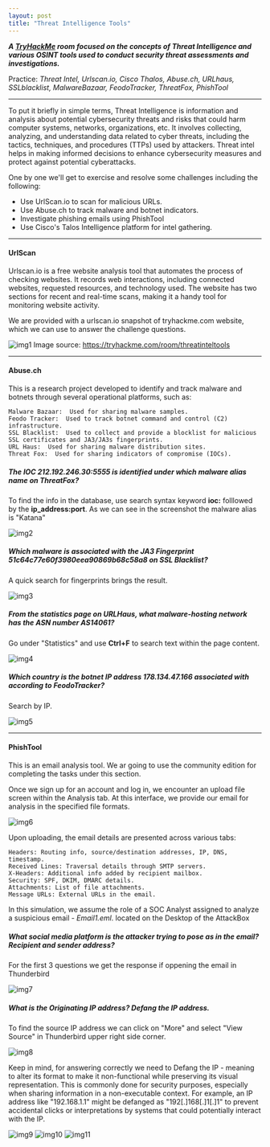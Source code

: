 ```yaml
---
layout: post
title: "Threat Intelligence Tools"
---
```




***A [TryHackMe](https://tryhackme.com/room/threatinteltools) room focused on the concepts of Threat Intelligence and various OSINT tools used to conduct security threat assessments and investigations.***

  Practice: *Threat Intel, Urlscan.io, Cisco Thalos, Abuse.ch, URLhaus, SSLblacklist, MalwareBazaar, FeodoTracker, ThreatFox, PhishTool* 

---------------------



To put it briefly in simple terms, Threat Intelligence is information and analysis about potential cybersecurity threats and risks that could harm computer systems, networks, organizations, etc. It involves collecting, analyzing, and understanding data related to cyber threats, including the tactics, techniques, and procedures (TTPs) used by attackers. Threat intel helps in making informed decisions to enhance cybersecurity measures and protect against potential cyberattacks.

One by one we'll get to exercise and resolve some challenges including the following: 

- Use UrlScan.io to scan for malicious URLs.
- Use Abuse.ch to track malware and botnet indicators.
- Investigate phishing emails using PhishTool
- Use Cisco's Talos Intelligence platform for intel gathering.

-----
#### UrlScan
Urlscan.io is a free website analysis tool that automates the process of checking websites. It records web interactions, including connected websites, requested resources, and technology used. The website has two sections for recent and real-time scans, making it a handy tool for monitoring website activity.

We are provided with a urlscan.io snapshot of tryhackme.com website, which we can use to answer the challenge questions.

![img1](/assets/images/threat_intel_tools/img1.png)
Image source: https://tryhackme.com/room/threatinteltools


---------------
#### Abuse.ch

This is a research project developed to identify and track malware and botnets through several operational platforms, such as:


    Malware Bazaar:  Used for sharing malware samples.
    Feodo Tracker:  Used to track botnet command and control (C2) infrastructure.
    SSL Blacklist:  Used to collect and provide a blocklist for malicious SSL certificates and JA3/JA3s fingerprints.
    URL Haus:  Used for sharing malware distribution sites.
    Threat Fox:  Used for sharing indicators of compromise (IOCs).


##### The IOC 212.192.246.30:5555 is identified under which malware alias name on ThreatFox?

To find the info in the database, use search syntax keyword **ioc:** folllowed by the **ip_address:port**. As we can see in the screenshot the malware alias is "Katana"

![img2](/assets/images/threat_intel_tools/img2.png)

##### Which malware is associated with the JA3 Fingerprint 51c64c77e60f3980eea90869b68c58a8 on SSL Blacklist?
A quick search for fingerprints brings the result.


![img3](/assets/images/threat_intel_tools/img3.png)

##### From the statistics page on URLHaus, what malware-hosting network has the ASN number AS14061? 
Go under "Statistics" and use **Ctrl+F** to search text within the page content.

![img4](/assets/images/threat_intel_tools/img4.png)

##### Which country is the botnet IP address 178.134.47.166 associated with according to FeodoTracker?
Search by IP.

![img5](/assets/images/threat_intel_tools/img5.png)

----------

#### PhishTool 

This is an email analysis tool. We ar going to use the community edition for completing the tasks under this section.

Once we sign up for an account and log in, we encounter an upload file screen within the Analysis tab. At this interface, we provide our email for analysis in the specified file formats.

![img6](/assets/images/threat_intel_tools/img6.png)

Upon uploading, the email details are presented across various tabs:

    Headers: Routing info, source/destination addresses, IP, DNS, timestamp.
    Received Lines: Traversal details through SMTP servers.
    X-Headers: Additional info added by recipient mailbox.
    Security: SPF, DKIM, DMARC details.
    Attachments: List of file attachments.
    Message URLs: External URLs in the email.



In this simulation, we assume the role of a SOC Analyst assigned to analyze a suspicious email - *Email1.eml*. located on the Desktop of the AttackBox



##### What social media platform is the attacker trying to pose as in the email? Recipient and sender address?

For the first 3 questions we get the response if oppening the email in Thunderbird

![img7](/assets/images/threat_intel_tools/img7.png)

##### What is the Originating IP address? Defang the IP address.

To find the source IP address we can click on "More" and select "View Source" in Thunderbird upper right side corner. 

![img8](/assets/images/threat_intel_tools/img8.png)

Keep in mind, for answering correctly we need to Defang the IP - meaning to alter its format to make it non-functional while preserving its visual representation. This is commonly done for security purposes, especially when sharing information in a non-executable context. For example, an IP address like "192.168.1.1" might be defanged as "192[.]168[.]1[.]1" to prevent accidental clicks or interpretations by systems that could potentially interact with the IP. 



![img9](/assets/images/threat_intel_tools/img9.png)
![img10](/assets/images/threat_intel_tools/img10.png)
![img11](/assets/images/threat_intel_tools/img11.png)
